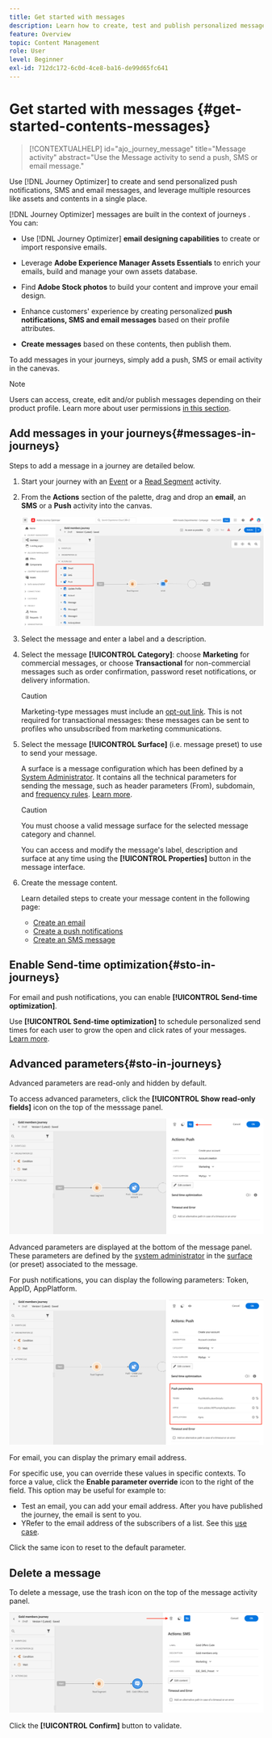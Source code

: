 ```yaml
---
title: Get started with messages
description: Learn how to create, test and publish personalized messages in Journey Optimizer
feature: Overview
topic: Content Management
role: User
level: Beginner
exl-id: 712dc172-6c0d-4ce8-ba16-de99d65fc641
---
```

# Get started with messages {#get-started-contents-messages}

>[!CONTEXTUALHELP]
>id="ajo_journey_message"
>title="Message activity"
>abstract="Use the Message activity to send a push, SMS or email message."

Use [!DNL Journey Optimizer] to create and send personalized push notifications, SMS and email messages, and leverage multiple resources like assets and contents in a single place. 

[!DNL Journey Optimizer] messages are built in the context of journeys <!--and campaigns-->. You can:

* Use [!DNL Journey Optimizer] **email designing capabilities** to create or import responsive emails.

* Leverage **Adobe Experience Manager Assets Essentials** to enrich your emails, build and manage your own assets database.

* Find **Adobe Stock photos** to build your content and improve your email design.

* Enhance customers' experience by creating personalized **push notifications, SMS and email messages** based on their profile attributes.

* **Create messages** based on these contents, then publish them.

To add messages in your journeys, simply add a push, SMS or email activity in the canevas. 

>[!NOTE]
>
>Users can access, create, edit and/or publish messages depending on their product profile. Learn more about user permissions [in this section](../administration/permissions.md).

## Add messages in your journeys{#messages-in-journeys}

Steps to add a message in a journey are detailed below.

1. Start your journey with an [Event](../building-journeys/general-events.md) or a [Read Segment](../building-journeys/read-segment.md) activity.

1. From the **Actions** section of the palette, drag and drop an **email**, an **SMS** or a **Push** activity into the canvas.  

   ![](assets/add-a-message.png)

1. Select the message and enter a label and a description.

1. Select the message **[!UICONTROL Category]**: choose **Marketing** for commercial messages, or choose **Transactional** for non-commercial messages such as order confirmation, password reset notifications, or delivery information.


   >[!CAUTION]
   >
   >Marketing-type messages must include an [opt-out link](../messages/consent.md#opt-out-management). This is not required for transactional messages: these messages can be sent to profiles who unsubscribed from marketing communications.

1. Select the message **[!UICONTROL Surface]** (i.e. message preset) to use to send your message. 

   A surface is a message configuration which has been defined by a [System Administrator](../start/path/administrator.md). It contains all the technical parameters for sending the message, such as header parameters (From), subdomain, and [frequency rules](../configuration/frequency-rules.md). [Learn more](../configuration/message-presets.md).

   >[!CAUTION]
   >
   >You must choose a valid message surface for the selected message category and channel.
   
   You can access and modify the message's label, description and surface at any time using the **[!UICONTROL Properties]** button in the message interface.

1. Create the message content. 

   Learn detailed steps to create your message content in the following page:

   * [Create an email](create-email.md)
   * [Create a push notifications](create-push.md)
   * [Create an SMS message](create-sms.md)

## Enable Send-time optimization{#sto-in-journeys}

For email and push notifications, you can enable **[!UICONTROL Send-time optimization]**.
    
Use **[!UICONTROL Send-time optimization]** to schedule personalized send times for each user to grow the open and click rates of your messages. [Learn more](../messages/send-time-optimization.md).

## Advanced parameters{#sto-in-journeys}

Advanced parameters are read-only and hidden by default. 

To access advanced parameters, click the **[!UICONTROL Show read-only fields]** icon on the top of the messsage panel.

![](assets/show-read-only.png)

Advanced parameters are displayed at the bottom of the message panel. These parameters are defined by the [system administrator](../start/path/administrator.md) in the [surface](../configuration/message-presets.md) (or preset) associated to the message.

For push notifications, you can display the following parameters: Token, AppID, AppPlatform.

![](assets/push-adv-parameters.png)

For email, you can display the primary email address.

For specific use, you can override these values in specific contexts. To force a value, click the **Enable parameter override** icon to the right of the field. This option may be useful for example to:

* Test an email, you can add your email address. After you have published the journey, the email is sent to you.
* YRefer to the email address of the subscribers of a list. See this [use case](message-to-subscribers-uc.md).

Click the same icon to reset to the default parameter.

## Delete a message

To delete a message, use the trash icon on the top of the message activity panel.

![](assets/delete-message.png)

Click the **[!UICONTROL Confirm]** button to validate.

<!--
## Duplicate a message {#duplicate-message}

To create a message from an existing one, follow the steps below.

1. Open the message you want to copy.

1. Use the **[!UICONTROL Duplicate]** button from the message interface.

   ![](assets/message-duplicate.png)

   All settings and configuration will be copied to the new message.

1. You can rename the message before confirming duplication.

   ![](assets/message-duplicate-confirm.png)

1. A confirmation message displays at the bottom of the window once the new message is created.

You can also duplicate a message from the message list, using the dedicated icon from the quick actions menu.

![](assets/message-duplicate-from-list.png)

The same confirmation process applies.

-->